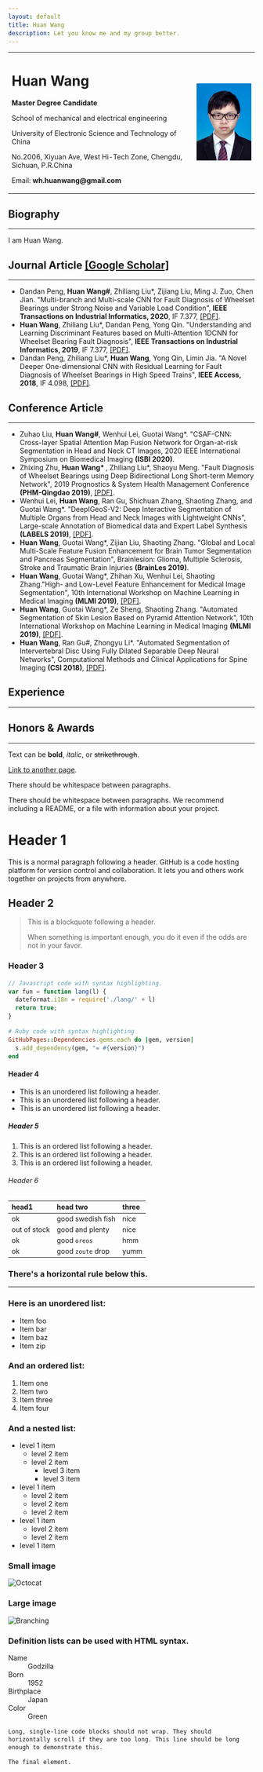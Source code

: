 ```yaml
---
layout: default
title: Huan Wang
description: Let you know me and my group better.
---
```


<table border="0">
  <tr>
    <td width="75%">
      <h1>Huan Wang</h1>
      <p><b>Master Degree Candidate</b></p>
      <p>School of mechanical and electrical engineering</p>
      <p>University of Electronic Science and Technology of China</p>
      <p>No.2006, Xiyuan Ave, West Hi-Tech Zone, Chengdu, Sichuan, P.R.China</p>
      <p>Email: <b>wh.huanwang@gmail.com</b></p>
    </td>
    <td width="25%">
      <img src="image/WangHuan.jpg" width="100%">
    </td>
  </tr>
</table>

## Biography

* * *
I am Huan Wang.

## Journal Article [[Google Scholar]](https://scholar.google.com.hk/citations?user=Um0g-XMAAAAJ&hl=zh-CN&authuser=1)
* * *
* Dandan Peng, <b>Huan Wang#</b>, Zhiliang Liu*, Zijiang Liu, Ming J. Zuo, Chen Jian. "Multi-branch and Multi-scale CNN for Fault Diagnosis of Wheelset Bearings under Strong Noise and Variable Load Condition", <b>IEEE Transactions on Industrial Informatics, 2020</b>, IF 7.377, [[PDF]](https://ieeexplore.ieee.org/stamp/stamp.jsp?tp=&arnumber=8962243).
* <b>Huan Wang</b>, Zhiliang Liu*, Dandan Peng, Yong Qin. "Understanding and Learning Discriminant Features based on Multi-Attention 1DCNN for Wheelset Bearing Fault Diagnosis", <b>IEEE Transactions on Industrial Informatics, 2019</b>, IF 7.377, [[PDF]](https://ieeexplore.ieee.org/stamp/stamp.jsp?tp=&arnumber=8911240).
* Dandan Peng, Zhiliang Liu*, <b>Huan Wang</b>, Yong Qin, Limin Jia. "A Novel Deeper One-dimensional CNN with Residual Learning for Fault Diagnosis of Wheelset Bearings in High Speed Trains", <b>IEEE Access, 2018</b>, IF 4.098, [[PDF]](https://ieeexplore.ieee.org/stamp/stamp.jsp?tp=&arnumber=8584445).

## Conference Article
* * *
* Zuhao Liu, <b>Huan Wang#</b>, Wenhui Lei, Guotai Wang*. "CSAF-CNN: Cross-layer Spatial Attention Map Fusion Network for Organ-at-risk Segmentation in Head and Neck CT Images, 2020 IEEE International Symposium on Biomedical Imaging <b>(ISBI 2020)</b>.
* Zhixing Zhu, <b>Huan Wang* </b>, Zhiliang Liu*, Shaoyu Meng. "Fault Diagnosis of Wheelset Bearings using Deep Bidirectional Long Short-term Memory Network", 2019 Prognostics & System Health Management Conference <b>(PHM-Qingdao 2019)</b>, [[PDF]](https://ieeexplore.ieee.org/stamp/stamp.jsp?tp=&arnumber=8942870).
* Wenhui Lei, <b>Huan Wang</b>, Ran Gu, Shichuan Zhang, Shaoting Zhang, and Guotai Wang*. "DeepIGeoS-V2: Deep Interactive Segmentation of Multiple Organs from Head and Neck Images with Lightweight CNNs", Large-scale Annotation of Biomedical data and Expert Label Synthesis <b>(LABELS 2019)</b>, [[PDF]](https://link.springer.com/content/pdf/10.1007%2F978-3-030-33642-4_7.pdf).
* <b>Huan Wang</b>, Guotai Wang*, Zijian Liu, Shaoting Zhang. "Global and Local Multi-Scale Feature Fusion Enhancement for Brain Tumor Segmentation and Pancreas Segmentation", Brainlesion: Glioma, Multiple Sclerosis, Stroke and Traumatic Brain Injuries <b>(BrainLes 2019)</b>.
* <b>Huan Wang</b>, Guotai Wang*, Zhihan Xu, Wenhui Lei, Shaoting Zhang."High- and Low-Level Feature Enhancement for Medical Image Segmentation", 10th International Workshop on Machine Learning in Medical Imaging <b>(MLMI 2019)</b>, [[PDF]](https://link.springer.com/content/pdf/10.1007%2F978-3-030-32692-0_70.pdf).
* <b>Huan Wang</b>, Guotai Wang*, Ze Sheng, Shaoting Zhang. "Automated Segmentation of Skin Lesion Based on Pyramid Attention Network", 10th International Workshop on Machine Learning in Medical Imaging <b>(MLMI 2019)</b>, [[PDF]](https://link.springer.com/content/pdf/10.1007%2F978-3-030-32692-0_50.pdf).
* <b>Huan Wang</b>, Ran Gu#, Zhongyu Li*. "Automated Segmentation of Intervertebral Disc Using Fully Dilated Separable Deep Neural Networks", Computational Methods and Clinical Applications for Spine Imaging <b>(CSI 2018)</b>, [[PDF]](https://link.springer.com/content/pdf/10.1007%2F978-3-030-13736-6_6.pdf).


## Experience
* * *


## Honors & Awards
* * *



Text can be **bold**, _italic_, or ~~strikethrough~~.

[Link to another page](./another-page.html).

There should be whitespace between paragraphs.

There should be whitespace between paragraphs. We recommend including a README, or a file with information about your project.

# Header 1

This is a normal paragraph following a header. GitHub is a code hosting platform for version control and collaboration. It lets you and others work together on projects from anywhere.

## Header 2

> This is a blockquote following a header.
>
> When something is important enough, you do it even if the odds are not in your favor.

### Header 3

```js
// Javascript code with syntax highlighting.
var fun = function lang(l) {
  dateformat.i18n = require('./lang/' + l)
  return true;
}
```

```ruby
# Ruby code with syntax highlighting
GitHubPages::Dependencies.gems.each do |gem, version|
  s.add_dependency(gem, "= #{version}")
end
```

#### Header 4

*   This is an unordered list following a header.
*   This is an unordered list following a header.
*   This is an unordered list following a header.

##### Header 5

1.  This is an ordered list following a header.
2.  This is an ordered list following a header.
3.  This is an ordered list following a header.

###### Header 6

| head1        | head two          | three |
|:-------------|:------------------|:------|
| ok           | good swedish fish | nice  |
| out of stock | good and plenty   | nice  |
| ok           | good `oreos`      | hmm   |
| ok           | good `zoute` drop | yumm  |

### There's a horizontal rule below this.

* * *

### Here is an unordered list:

*   Item foo
*   Item bar
*   Item baz
*   Item zip

### And an ordered list:

1.  Item one
1.  Item two
1.  Item three
1.  Item four

### And a nested list:

- level 1 item
  - level 2 item
  - level 2 item
    - level 3 item
    - level 3 item
- level 1 item
  - level 2 item
  - level 2 item
  - level 2 item
- level 1 item
  - level 2 item
  - level 2 item
- level 1 item

### Small image

![Octocat](https://github.githubassets.com/images/icons/emoji/octocat.png)

### Large image

![Branching](https://guides.github.com/activities/hello-world/branching.png)


### Definition lists can be used with HTML syntax.

<dl>
<dt>Name</dt>
<dd>Godzilla</dd>
<dt>Born</dt>
<dd>1952</dd>
<dt>Birthplace</dt>
<dd>Japan</dd>
<dt>Color</dt>
<dd>Green</dd>
</dl>

```
Long, single-line code blocks should not wrap. They should horizontally scroll if they are too long. This line should be long enough to demonstrate this.
```

```
The final element.
```
